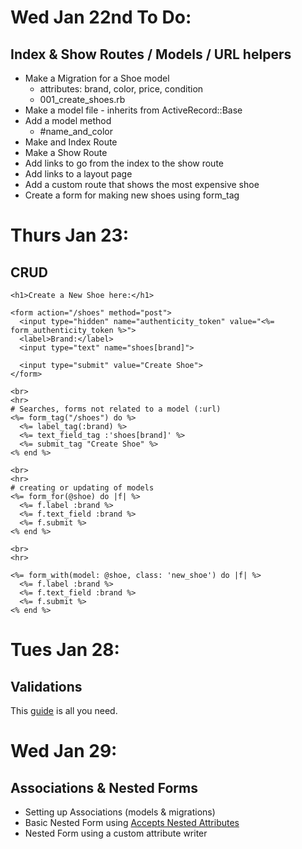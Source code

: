 # Wed Jan 22nd To Do:

## Index & Show Routes / Models / URL helpers

* Make a Migration for a Shoe model
  - attributes: brand, color, price, condition
  - 001_create_shoes.rb
* Make a model file - inherits from ActiveRecord::Base
* Add a model method
  - #name_and_color
* Make and Index Route
* Make a Show Route
* Add links to go from the index to the show route
* Add links to a layout page
* Add a custom route that shows the most expensive shoe
* Create a form for making new shoes using form_tag


# Thurs Jan 23:

## CRUD

```
<h1>Create a New Shoe here:</h1>

<form action="/shoes" method="post">
  <input type="hidden" name="authenticity_token" value="<%= form_authenticity_token %>">
  <label>Brand:</label>
  <input type="text" name="shoes[brand]">

  <input type="submit" value="Create Shoe">
</form>

<br>
<hr>
# Searches, forms not related to a model (:url)
<%= form_tag("/shoes") do %>
  <%= label_tag(:brand) %>
  <%= text_field_tag :'shoes[brand]' %>
  <%= submit_tag "Create Shoe" %>
<% end %>

<br>
<hr>
# creating or updating of models
<%= form_for(@shoe) do |f| %>
  <%= f.label :brand %>
  <%= f.text_field :brand %>
  <%= f.submit %>
<% end %>

<br>
<hr>

<%= form_with(model: @shoe, class: 'new_shoe') do |f| %>
  <%= f.label :brand %>
  <%= f.text_field :brand %>
  <%= f.submit %>
<% end %>

```

# Tues Jan 28:

## Validations

This [guide](https://guides.rubyonrails.org/active_record_validations.html) is all you need.

# Wed Jan 29:

## Associations & Nested Forms

- Setting up Associations (models & migrations)
- Basic Nested Form using [Accepts Nested Attributes](https://api.rubyonrails.org/v3.2.21/classes/ActiveRecord/NestedAttributes/ClassMethods.html)
- Nested Form using a custom attribute writer